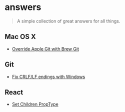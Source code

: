 # answers

> A simple collection of great answers for all things.

## Mac OS X

- [Override Apple Git with Brew Git](http://apple.stackexchange.com/a/93179)

## Git

- [Fix CRLF/LF endings with Windows](https://help.github.com/articles/dealing-with-line-endings/)

## React

- [Set Children PropType](https://github.com/yannickcr/eslint-plugin-react/issues/7#issuecomment-90294004)
